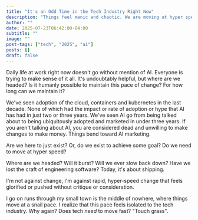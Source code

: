 ```yaml
---
title: "It's an Odd Time in the Tech Industry Right Now"
description: "Things feel manic and chaotic. We are moving at hyper speed. All to make a few at the top a few bucks so that they can move on."
author: ""
date: 2025-07-23T06:42:00-04:00
subtitle: ""
image: ""
post-tags: ["tech", "2025", "ai"]
posts: []
draft: false
---
```


Daily life at work right now doesn't go without mention of AI. Everyone is trying
to make sense of it all. It's undoubtably helpful, but where are we headed? Is
it humanly possible to maintain this pace of change? For how long can we maintain it?

We've seen adoption of the cloud, containers and kubernetes in the last decade.
None of which had the impact or rate of adoption or hype that AI has had in just
two or three years. We've seen AI go from being talked about to being ubiquitously
adopted and marketed in under three years. If you aren't talking about AI, you
are considered dead and unwilling to make changes to make money. Things bend
toward AI marketing.

Are we here to just exist? Or, do we exist to achieve some goal? Do we need to move
at hyper speed?

Where are we headed? Will it burst? Will we ever slow back down? Have we lost the
craft of engineering software? Today, it's about shipping.

I'm not against change, I'm against rapid, hyper-speed change that feels glorified
or pushed without critique or consideration.

I go on runs through my small town is the middle of nowhere, where things move
at a snail pace. I realize that this pace feels isolated to the tech industry. 
Why again? Does tech _need_ to move fast? "Touch grass".
